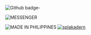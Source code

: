 ![Github badge-](https://img.shields.io/badge/GITHUB-black?style=for-the-badge&logo=github&logoColor=white)

<a href="https://m.me/splakadern"></a>
<img title="MESSENGER"
src="https://img.shields.io/badge/Messenger-00B2FF?style=for-the-badge&logo=messenger&logoColor=white"></a>


<img title="MADE IN PHILIPPINES" src="https://img.shields.io/badge/MADE%20IN-PHILIPPINES-ncf"></a>
<a href="https://github.com/splakadern"><img title="splakadern" src="https://github-readme-stats.vercel.app/api/top-langs/?username=splakadern&layout=compact&theme=chartreuse-dark&cache_seconds=3200"></a>
</p>
